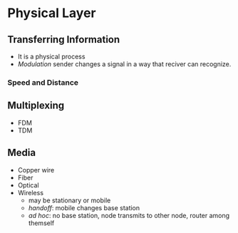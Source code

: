 # Physical Layer

## Transferring Information

-   It is a physical process
-   _Modulation_ sender changes a signal in a way that reciver can recognize.

### Speed and Distance

## Multiplexing

-   FDM
-   TDM

## Media

-   Copper wire
-   Fiber
-   Optical
-   Wireless
    -   may be stationary or mobile
    -   _handoff_: mobile changes base station
    -   _ad hoc_: no base station, node transmits to other node, router among themself
